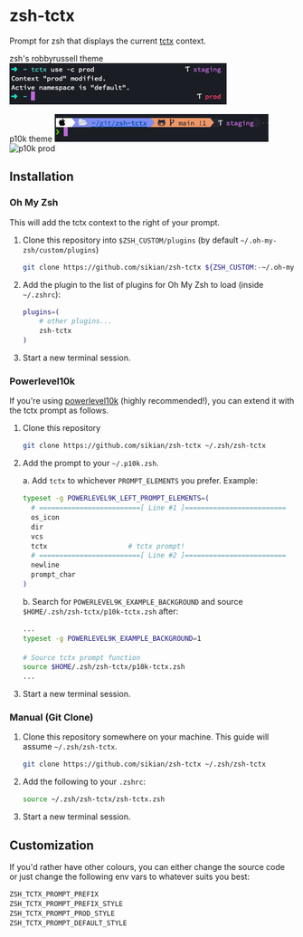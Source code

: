# zsh-tctx

Prompt for zsh that displays the current [tctx](https://github.com/jlegrone/tctx) context.

zsh's robbyrussell theme
![right prompt](right-prompt.png)

p10k theme
![p10k staging](p10k-staging.png)
![p10k prod](p10k-prod.png)

## Installation

### Oh My Zsh

This will add the tctx context to the right of your prompt.

1. Clone this repository into `$ZSH_CUSTOM/plugins` (by default `~/.oh-my-zsh/custom/plugins`)

    ```sh
    git clone https://github.com/sikian/zsh-tctx ${ZSH_CUSTOM:-~/.oh-my-zsh/custom}/plugins/zsh-tctx
    ```

2. Add the plugin to the list of plugins for Oh My Zsh to load (inside `~/.zshrc`):

    ```sh
    plugins=( 
        # other plugins...
        zsh-tctx
    )
    ```

3. Start a new terminal session.

### Powerlevel10k

If you're using [powerlevel10k](https://github.com/romkatv/powerlevel10k)
(highly recommended!), you can extend it with the tctx prompt as follows.

1. Clone this repository 

    ```sh
    git clone https://github.com/sikian/zsh-tctx ~/.zsh/zsh-tctx
    ```

2. Add the prompt to your `~/.p10k.zsh`. 
 
    a. Add `tctx` to whichever `PROMPT_ELEMENTS` you prefer. Example:
    ```sh
    typeset -g POWERLEVEL9K_LEFT_PROMPT_ELEMENTS=(
      # =========================[ Line #1 ]=========================
      os_icon
      dir
      vcs
      tctx                    # tctx prompt!
      # =========================[ Line #2 ]=========================
      newline
      prompt_char
    )
    ```
 
    b. Search for `POWERLEVEL9K_EXAMPLE_BACKGROUND` and source `$HOME/.zsh/zsh-tctx/p10k-tctx.zsh` after:
    ```sh
    ...
    typeset -g POWERLEVEL9K_EXAMPLE_BACKGROUND=1

    # Source tctx prompt function
    source $HOME/.zsh/zsh-tctx/p10k-tctx.zsh
    ...
    ```

3. Start a new terminal session.

### Manual (Git Clone)

1. Clone this repository somewhere on your machine. This guide will assume `~/.zsh/zsh-tctx`.

    ```sh
    git clone https://github.com/sikian/zsh-tctx ~/.zsh/zsh-tctx
    ```

2. Add the following to your `.zshrc`:

    ```sh
    source ~/.zsh/zsh-tctx/zsh-tctx.zsh
    ```

3. Start a new terminal session.

## Customization

If you'd rather have other colours, you can either change the source code or
just change the following env vars to whatever suits you best:

```sh
ZSH_TCTX_PROMPT_PREFIX
ZSH_TCTX_PROMPT_PREFIX_STYLE
ZSH_TCTX_PROMPT_PROD_STYLE
ZSH_TCTX_PROMPT_DEFAULT_STYLE
```
